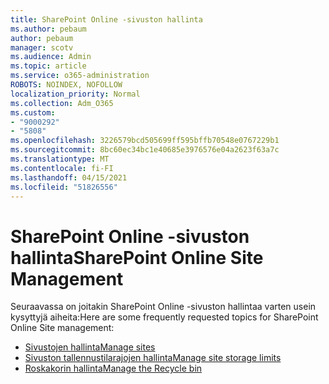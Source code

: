 ```yaml
---
title: SharePoint Online -sivuston hallinta
ms.author: pebaum
author: pebaum
manager: scotv
ms.audience: Admin
ms.topic: article
ms.service: o365-administration
ROBOTS: NOINDEX, NOFOLLOW
localization_priority: Normal
ms.collection: Adm_O365
ms.custom:
- "9000292"
- "5808"
ms.openlocfilehash: 3226579bcd505699ff595bffb70548e0767229b1
ms.sourcegitcommit: 8bc60ec34bc1e40685e3976576e04a2623f63a7c
ms.translationtype: MT
ms.contentlocale: fi-FI
ms.lasthandoff: 04/15/2021
ms.locfileid: "51826556"
---
```

# <a name="sharepoint-online-site-management"></a><span data-ttu-id="dac64-102">SharePoint Online -sivuston hallinta</span><span class="sxs-lookup"><span data-stu-id="dac64-102">SharePoint Online Site Management</span></span>

<span data-ttu-id="dac64-103">Seuraavassa on joitakin SharePoint Online -sivuston hallintaa varten usein kysyttyjä aiheita:</span><span class="sxs-lookup"><span data-stu-id="dac64-103">Here are some frequently requested topics for SharePoint Online Site management:</span></span>

- [<span data-ttu-id="dac64-104">Sivustojen hallinta</span><span class="sxs-lookup"><span data-stu-id="dac64-104">Manage sites</span></span>](https://docs.microsoft.com/sharepoint/manage-sites-in-new-admin-center)
- [<span data-ttu-id="dac64-105">Sivuston tallennustilarajojen hallinta</span><span class="sxs-lookup"><span data-stu-id="dac64-105">Manage site storage limits</span></span>](https://docs.microsoft.com/sharepoint/manage-site-collection-storage-limits)
- [<span data-ttu-id="dac64-106">Roskakorin hallinta</span><span class="sxs-lookup"><span data-stu-id="dac64-106">Manage the Recycle bin</span></span>](https://support.microsoft.com/office/8a6c2198-910e-42dc-9a9c-bc5bc4f327da)